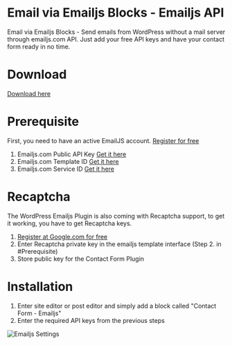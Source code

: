 # Email via Emailjs Blocks - Emailjs API 
Email via Emailjs Blocks - Send emails from WordPress without a mail server through emailjs.com API. Just add your free API keys and have your contact form ready in no time.

# Download

[Download here](https://github.com/milanchymcak/emailjs-gutenberg/releases/tag/alpha)

# Prerequisite

First, you need to have an active EmailJS account. [Register for free](https://www.emailjs.com/)

1. Emailjs.com Public API Key [Get it here](https://dashboard.emailjs.com/admin/account)
2. Emailjs.com Template ID [Get it here](https://dashboard.emailjs.com/admin/templates)
3. Emailjs.com Service ID [Get it here](https://dashboard.emailjs.com/admin)

# Recaptcha

The WordPress Emailjs Plugin is also coming with Recaptcha support, to get it working, you have to get Recaptcha keys.

1. [Register at Google.com for free](https://www.google.com/recaptcha/admin/create)
2. Enter Recaptcha private key in the emailjs template interface (Step 2. in #Prerequisite)
3. Store public key for the Contact Form Plugin

# Installation

1. Enter site editor or post editor and simply add a block called "Contact Form - Emailjs"
2. Enter the required API keys from the previous steps

![Emailjs Settings](https://raw.githubusercontent.com/milanchymcak/emailjs-gutenberg/main/emailjs.webp "Emailjs Settings")
